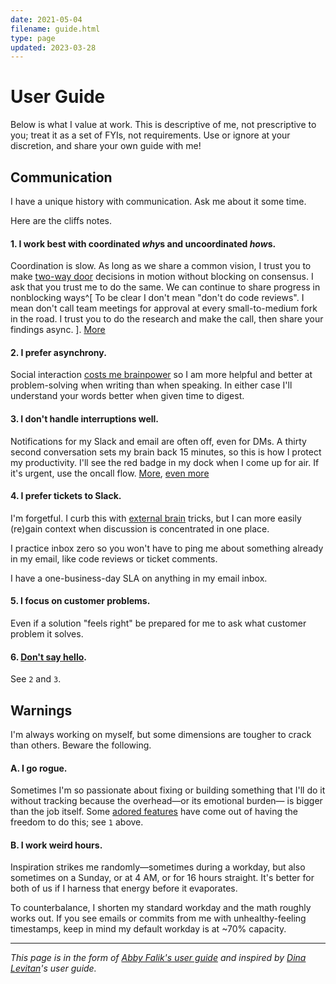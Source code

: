 ```yaml
---
date: 2021-05-04
filename: guide.html
type: page
updated: 2023-03-28
---
```


# User Guide

Below is what I value at work. This is descriptive of me, not
prescriptive to you; treat it as a set of FYIs, not requirements. Use or ignore
at your discretion, and share your own guide with me!

## Communication

<!-- Commenting because I like this idea, but it just doesn't belong here. Maybe somewhere else.
   **Succinct**: The more people expected to read what I'm writing, the higher the
   cost/benefit of spending time honing it. For widespread pieces, 90% of my
   time is editing. [More](http://www.paulgraham.com/simply.html), [even
   more](http://www.paulgraham.com/useful.html)
-->

I have a unique history with communication.
Ask me about it some time.

Here are the cliffs notes.

#### 1. I work best with coordinated *why*s and uncoordinated *how*s.

Coordination is slow. As long as we share a common vision,
I trust you to make
[two-way door](https://shit.management/one-way-and-two-way-door-decisions/)
decisions in motion without blocking on consensus.
I ask that you trust me to do the same.
We can continue to share progress in nonblocking ways^[
To be clear I don't mean "don't do code reviews".
I mean don't call team meetings for approval at every small-to-medium fork in the road.
I trust you to do the research and make the call, then share your findings async.
].
[More](https://communitywiki.org/wiki/DoOcracy)

#### 2. I prefer asynchrony.

Social interaction [costs me brainpower](autism.html#masking)
so I am more helpful and better at problem-solving when writing than when speaking.
In either case I'll understand your words better when given time to digest.

#### 3. I don't handle interruptions well.

Notifications for my Slack and email are often off, even for DMs.
A thirty second conversation sets my brain back 15 minutes, so this is how I protect my productivity.
I'll see the red badge in my dock when I come up for air.
If it's urgent, use the oncall flow.
[More](img/guide-programmerinterrupted.png),
[even more](http://www.paulgraham.com/makersschedule.html)

#### 4. I prefer tickets to Slack.

I'm forgetful.
I curb this with
[external brain](<https://en.wikipedia.org/wiki/External_memory_(psychology)>) tricks,
but I can more easily (re)gain context when discussion is concentrated in one place.

I practice inbox zero so you won't have to ping me about something already in my email,
like code reviews or ticket comments.

I have a one-business-day SLA on anything in my email inbox.

#### 5. I focus on customer problems.

Even if a solution "feels right" be prepared for me to ask what customer problem it solves.

#### 6. [Don't say hello](https://nohello.net/).

See `2` and `3`.

## Warnings

I'm always working on myself, but some dimensions are tougher to crack than others. Beware the following.

#### A. I go rogue.

Sometimes I'm so passionate about fixing or building something that
I'll do it without tracking because the overhead—or its emotional burden—
is bigger than the job itself.
Some
[adored features](https://twitter.com/search?q=https%3A%2F%2Ftwitter.com%2Fglcls%2Fstatus%2F720689621466619904&src=typed_query)
have come out of having the freedom to do this;
see `1` above.

#### B. I work weird hours.

Inspiration strikes me randomly—sometimes during a workday,
but also sometimes on a Sunday, or at 4 AM, or for 16 hours straight.
It's better for both of us if I harness that energy before it evaporates.

To counterbalance, I shorten my standard workday and the math roughly works out.
If you see emails or commits from me with unhealthy-feeling timestamps,
keep in mind my default workday is at ~70% capacity.

---

_This page is in the form of
[Abby Falik's user guide](https://www.linkedin.com/pulse/leaders-need-user-manuals-what-i-learned-writing-mine-abby-falik/)
and inspired by [Dina Levitan](http://dinalevitan.com/)'s user guide._
